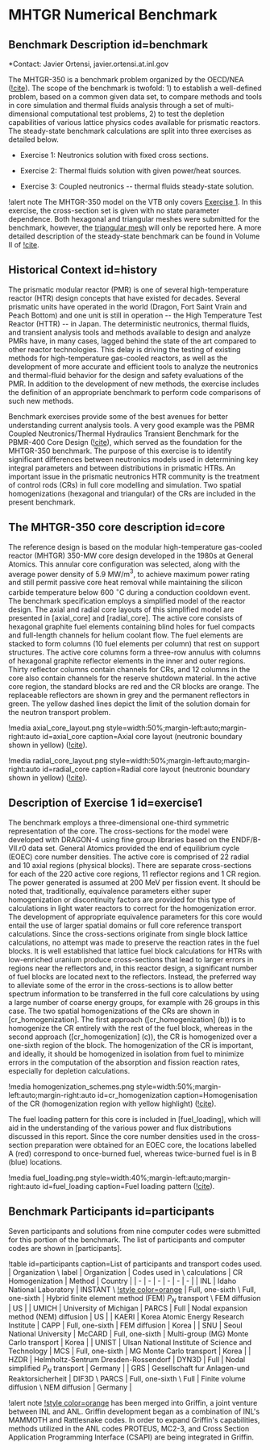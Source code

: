 # MHTGR Numerical Benchmark

## Benchmark Description id=benchmark

*Contact: Javier Ortensi, javier.ortensi.at.inl.gov

The MHTGR-350 is a benchmark problem organized by the OECD/NEA ([!cite](mhtgr_benchmark)).
The scope of the benchmark is twofold: 1) to establish a well-defined problem, based on a
common given data set, to compare methods and tools in core simulation and thermal fluids
analysis through a set of multi-dimensional computational test problems, 2) to test the depletion
capabilities of various lattice physics codes available for prismatic reactors.
The steady-state benchmark calculations are split into three exercises as detailed below.

- Exercise 1: Neutronics solution with fixed cross sections.

- Exercise 2: Thermal fluids solution with given power/heat sources.

- Exercise 3: Coupled neutronics -- thermal fluids steady-state solution.

!alert note
The MHTGR-350 model on the VTB only covers [Exercise 1](#exercise1).
In this exercise, the cross-section set is given with no state parameter dependence.
Both hexagonal and triangular meshes were submitted for the benchmark, however, the
[triangular mesh](#comp_mesh) will only be reported here.
A more detailed description of the steady-state benchmark can be found in
Volume II of [!cite](mhtgr_benchmark).

## Historical Context id=history

The prismatic modular reactor (PMR) is one of several
high-temperature reactor (HTR) design concepts that have existed for decades.
Several prismatic units have operated in the world (Dragon, Fort Saint Vrain
and Peach Bottom) and one unit is still in operation
-- the High Temperature Test Reactor (HTTR) -- in Japan.
The deterministic neutronics, thermal fluids, and transient analysis tools
and methods available to design and analyze PMRs have, in many cases,
lagged behind the state of the art compared to other reactor technologies.
This delay is driving the testing of existing methods for high-temperature
gas-cooled reactors, as well as the development of more accurate and
efficient tools to analyze the neutronics and thermal-fluid behavior
for the design and safety evaluations of the PMR.
In addition to the development of new methods,
the exercise includes the definition of an appropriate benchmark
to perform code comparisons of such new methods.

Benchmark exercises provide some of the best avenues for better understanding current
analysis tools.
A very good example was the PBMR Coupled Neutronics/Thermal Hydraulics
Transient Benchmark for the PBMR-400 Core Design ([!cite](PBMR400)), which served as the foundation for the
MHTGR-350 benchmark.
The purpose of this exercise is to identify significant differences between neutronics models
used in determining key integral parameters and between distributions in prismatic HTRs.
An important issue in the prismatic neutronics HTR community is the treatment of control rods (CRs) in full core
modelling and simulation.
Two spatial homogenizations (hexagonal and triangular) of the CRs are included in the present benchmark.

## The MHTGR-350 core description id=core

The reference design is based on the modular high-temperature gas-cooled reactor
(MHTGR) 350-MW core design developed in the 1980s at General Atomics.
This annular core configuration was selected, along with the average power
density of 5.9 MW/m$^3$, to achieve maximum power rating and still permit
passive core heat removal while maintaining the silicon carbide temperature
below 600 $^\circ$C during a conduction cooldown event.
The benchmark specification employs a simplified model of the reactor design.
The axial and radial core layouts of this simplified model are presented in
[axial_core] and [radial_core].
The active core consists of hexagonal graphite fuel elements containing blind holes for
fuel compacts and full-length channels for helium coolant flow.
The fuel elements are stacked to form columns (10 fuel elements per column) that rest on
support structures.
The active core columns form a three-row annulus with columns of hexagonal graphite
reflector elements in the inner and outer regions.
Thirty reflector columns contain channels for CRs, and 12 columns in the core also
contain channels for the reserve shutdown material.
In the active core region, the standard blocks are red and the CR blocks are orange.
The replaceable reflectors are shown in grey and the permanent reflectors in green.
The yellow dashed lines depict the limit of the solution domain for the
neutron transport problem.

!media axial_core_layout.png
       style=width:50%;margin-left:auto;margin-right:auto
       id=axial_core
       caption=Axial core layout (neutronic boundary shown in yellow) ([!cite](mhtgr_benchmark)).

!media radial_core_layout.png
       style=width:50%;margin-left:auto;margin-right:auto
       id=radial_core
       caption=Radial core layout (neutronic boundary shown in yellow) ([!cite](mhtgr_benchmark)).

## Description of Exercise 1 id=exercise1

The benchmark employs a three-dimensional one-third symmetric representation of the core.
The cross-sections for the model were developed with DRAGON-4 using fine group
libraries based on the ENDF/B-VII.r0 data set.
General Atomics provided the end of equilibrium cycle (EOEC) core number densities.
The active core is comprised of 22 radial and 10 axial regions (physical blocks).
There are separate cross-sections for each of the 220 active core regions, 11 reflector regions and 1 CR region.
The power generated is assumed at 200 MeV per fission event.
It should be noted that, traditionally, equivalence parameters  either super homogenization
or discontinuity factors  are provided for this type of calculations in light water reactors
to correct for the homogenization error.
The development of appropriate equivalence parameters for this core would entail the use of
larger spatial domains or full core reference transport calculations.
Since the cross-sections originate from single block lattice calculations,
no attempt was made to preserve the reaction rates in the fuel blocks.
It is well established that lattice fuel block calculations for HTRs with low-enriched uranium
produce cross-sections that lead to larger errors in regions near the reflectors and, in this
reactor design, a significant number of fuel blocks are located next to the reflectors.
Instead, the preferred way to alleviate some of the error in the cross-sections is to allow better
spectrum information to be transferred in the full core calculations by using a
large number of coarse energy groups, for example with 26 groups in this case.
The two spatial homogenizations of the CRs are shown in [cr_homogenization].
The first approach ([cr_homogenization] (b)) is to homogenize the CR entirely with the rest of the fuel block,
whereas in the second approach ([cr_homogenization] (c)), the CR is homogenized over a one-sixth region of the block.
The homogenization of the CR is important, and ideally, it should be homogenized in isolation
from fuel to minimize errors in the computation of the absorption and fission reaction rates,
especially for depletion calculations.

!media homogenization_schemes.png
       style=width:50%;margin-left:auto;margin-right:auto
       id=cr_homogenization
       caption=Homogenisation of the CR (homogenization region with yellow highlight) ([!cite](mhtgr_benchmark)).

The fuel loading pattern for this core is included in [fuel_loading], which will aid in the
understanding of the various power and flux distributions discussed in this report.
Since the core number densities used in the cross-section preparation were obtained for an EOEC
core, the locations labelled A (red) correspond to once-burned fuel, whereas twice-burned fuel is in B (blue) locations.

!media fuel_loading.png
       style=width:40%;margin-left:auto;margin-right:auto
       id=fuel_loading
       caption=Fuel loading pattern ([!cite](mhtgr_benchmark)).

## Benchmark Participants id=participants

Seven participants and solutions from nine computer codes were submitted for this portion
of the benchmark. The list of participants and computer codes are shown in [participants].

!table id=participants caption=List of participants and transport codes used.
| Organization \\ label | Organization | Codes used in \\ calculations | CR Homogenization | Method | Country |
|            -          |      -       |              -                |         -         |   -    |    -    |
|  INL  | Idaho National Laboratory | INSTANT \\ [!style color=orange](Rattlesnake*) | Full, one-sixth \\ Full, one-sixth | Hybrid finite element method (FEM) $P_N$ transport \\ FEM diffusion | US |
| UMICH | University of Michigan | PARCS | Full | Nodal expansion method (NEM) diffusion | US |
| KAERI | Korea Atomic Energy Research Institute | CAPP | Full, one-sixth | FEM diffusion | Korea |
| SNU   | Seoul National University | McCARD | Full, one-sixth | Multi-group (MG) Monte Carlo transport | Korea |
| UNIST | Ulsan National Institute of Science and Technology | MCS | Full, one-sixth | MG Monte Carlo transport | Korea |
| HZDR  | Helmholtz-Sentrum Dresden-Rossendorf | DYN3D | Full | Nodal simplified $P_N$ transport | Germany |
| GRS   | Gesellschaft fur Anlagen-und Reaktorsicherheit | DIF3D \\ PARCS | Full, one-sixth \\ Full | Finite volume diffusion \\ NEM diffusion | Germany |

!alert note
[!style color=orange](*Rattlesnake) has been merged into Griffin, a joint venture between INL and ANL.
Griffin development began as a combination of INL's MAMMOTH and Rattlesnake codes.
In order to expand Griffin's capabilities, methods utilized in the ANL codes
PROTEUS, MC2-3, and Cross Section Application Programming Interface (CSAPI) are being integrated in Griffin.

